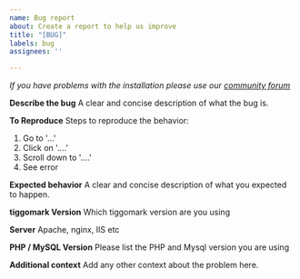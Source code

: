 ```yaml
---
name: Bug report
about: Create a report to help us improve
title: "[BUG]"
labels: bug
assignees: ''

---
```


*If you have problems with the installation please use our [community forum](https://community.tiggomark.io)*

**Describe the bug**
A clear and concise description of what the bug is.

**To Reproduce**
Steps to reproduce the behavior:
1. Go to '...'
2. Click on '....'
3. Scroll down to '....'
4. See error

**Expected behavior**
A clear and concise description of what you expected to happen.

**tiggomark Version**
Which tiggomark version are you using

**Server**
Apache, nginx, IIS etc

**PHP / MySQL Version**
Please list the PHP and Mysql version you are using

**Additional context**
Add any other context about the problem here.
